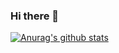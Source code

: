 ### Hi there 👋

 [![Anurag's github stats](https://github-readme-stats.vercel.app/api?username=Otwooo)](https://github.com/anuraghazra/github-readme-stats)

<!--
**Otwooo/Otwooo** is a ✨ _special_ ✨ repository because its `README.md` (this file) appears on your GitHub profile.

Here are some ideas to get you started:

- 🔭 I’m currently working on ...
- 🌱 I’m currently learning ...
- 👯 I’m looking to collaborate on ...
- 🤔 I’m looking for help with ...
- 💬 Ask me about ...
- 📫 How to reach me: ...
- 😄 Pronouns: ...
- ⚡ Fun fact: ...
-->
